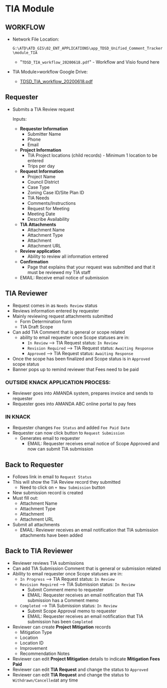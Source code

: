 # TIA Module

## WORKFLOW <a id="workflow"></a>

* Network File Location: 

  `G:\ATD\ATD_GIS\02_ENT_APPLICATIONS\app_TDSD_Unified_Comment_Tracker\module_TIA`

  * "`TDSD_TIA_workflow_20200618.pdf`" - Workflow and Visio found here

* TIA Module&gt;workflow Google Drive:
  * [TDSD\_TIA\_workflow\_20200618.pdf](https://drive.google.com/file/d/1L7bUt_935nsjEAG0fpQ41yuYjxUxjzeM/view?usp=sharing)

## Requester

* Submits a TIA Review request

  Inputs:

  * **Requester Information**
    * Submitter Name
    * Phone
    * Email
  * **Project Information**
    * TIA Project locations \(child records\) - Minimum 1 location to be entered
    * Trips per day
  * **Request Information**
    * Project Name
    * Council District
    * Case Type
    * Zoning Case ID/Site Plan ID
    * TIA Needs
    * Comments/Instructions
    * Request for Meeting
    * Meeting Date
    * Describe Availability
  * **TIA Attachments**
    * Attachment Name
    * Attachment Type
    * Attachment
    * Attachment URL
  * **Review application**
    * Ability to review all information entered
  * **Confirmation**
    * Page that explains that your request was submitted and that it must be reviewed my TIA staff
  * EMAIL: Receive email notice of submission

## TIA Reviewer

* Request comes in as `Needs Review` status
* Reviews information entered by requester
* Mainly reviewing request attachments submitted
  * Form Determination form
  * TIA Draft Scope 
* Can add TIA Comment that is general or scope related
  * ability to email requester once Scope statuses are in: 
    * `In Review` --&gt; TIA Request status: `In Review`
    * `Revision Required`  --&gt; TIA Request status: `Awaiting Response`
    * `Approved` --&gt; TIA Request status: `Awaiting Response`
* Once the scope has been finalized and Scope status is in `Approved` scope status
* Banner pops up to remind reviewer that Fees need to be paid

### OUTSIDE KNACK APPLICATION PROCESS: 

* Reviewer goes into AMANDA system, prepares invoice and sends to requester
* Requester goes into AMANDA ABC online portal to pay fees

### IN KNACK

* Requester changes `Fee Status` and added `Fee Paid Date`
* Requester can now click button to `Request Submission`
  * Generates email to requester
    * EMAIL: Requester receives email notice of Scope Approved and now can submit TIA submission

## Back to Requester

* Follows link in email to `Request Status`
* This will show the TIA Review record they submitted
  * Need to click on `+ New Submission` button
* New submission record is created
* Must fill out:
  * Attachment Name
  * Attachment Type
  * Attachment
  * Attachment URL
* Submit all attachments 
  * EMAIL: Reviewer receives an email notification that TIA submission attachments have been added

## Back to TIA Reviewer

* Reviewer reviews TIA submissions
* Can add TIA Submission Comment that is general or submission related
* Ability to email requester once Scope statuses are in: 
  * `In Progress`  --&gt; TIA Request status: `In Review`
  * `Revision Required` --&gt; TIA Submission status: `In Review`
    * Submit Comment memo to requester
    * EMAIL: Requester receives an email notification that TIA submission has a Comment memo 
  * `Completed` --&gt; TIA Submission status: `In Review`
    * Submit Scope Approval memo to requester
    * EMAIL: Requester receives an email notification that TIA submission has been `Completed`
* Reviewer can create **Project Mitigation** records
  * Mitigation Type 
  * Location 
  * Location ID
  * Improvement 
  * Recommendation Notes
* Reviewer can edit **Project Mitigation** details to indicate **Mitigation Fees Paid**
* Reviewer can edit **TIA Request** and change the status to `Approved`
* Reviewer can edit **TIA Request** and change the status to `Withdrawn/Cancelled`at any time







